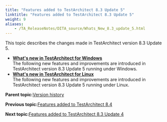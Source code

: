 ```yaml
--- 
title: "Features added to TestArchitect 8.3 Update 5"
linktitle: "Features added to TestArchitect 8.3 Update 5"
weight: 9
aliases: 
    - /TA_ReleaseNotes/DITA_source/Whats_New_8.3_update_5.html
---
```


This topic describes the changes made in TestArchitect version 8.3 Update 5.

-   **[What's new in TestArchitect for Windows](/TA_ReleaseNotes/DITA_source/Whats_New_Windows_8.3_update_5.html)**  
The following new features and improvements are introduced in TestArchitect version 8.3 Update 5 running under Windows.
-   **[What's new in TestArchitect for Linux](/TA_ReleaseNotes/DITA_source/Whats_New_Linux_8.3_update_5.html)**  
The following new features and improvements are introduced in TestArchitect version 8.3 Update 5 running under Linux.

**Parent topic:**[Version history](/TA_ReleaseNotes/DITA_source/Version_History.html)

**Previous topic:**[Features added to TestArchitect 8.4](/TA_ReleaseNotes/DITA_source/Whats_New_8.4.html)

**Next topic:**[Features added to TestArchitect 8.3 Update 4](/TA_ReleaseNotes/DITA_source/Whats_New_8.3_update_4.html)

